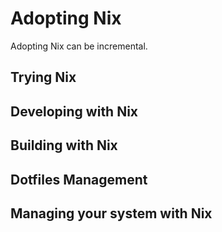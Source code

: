 Adopting Nix
===

Adopting Nix can be incremental.

## Trying Nix

## Developing with Nix

## Building with Nix

## Dotfiles Management

## Managing your system with Nix

<!--
speaker_note: |
  if you're interested in giving Nix a shot, it doesn't have to be all at once
  you can adopt nix slowly over time

  this isn't necessarily a linear path, you can jump around and try stuff out
-->

<!-- end_slide -->
